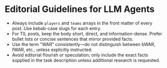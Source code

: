 # Editorial Guidelines for LLM Agents

- Always include `players` and `teams` arrays in the front matter of every post. Use kebab-case slugs for each entry.
- For TIL posts, keep the body short, direct, and information-dense. Prefer bullet lists or concise sentences that mirror provided facts.
- Use the term "WAR" consistently—do not distinguish between bWAR, fWAR, etc., unless explicitly instructed.
- Avoid editorial flourish or speculation; only include the exact facts supplied in the task description unless additional research is requested.
